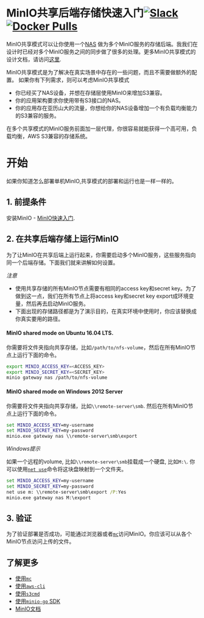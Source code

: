 # MinIO共享后端存储快速入门[![Slack](https://slack.min.io/slack?type=svg)](https://slack.min.io)  [![Docker Pulls](https://img.shields.io/docker/pulls/minio/minio.svg?maxAge=157680000)](https://hub.docker.com/r/minio/minio/)

MinIO共享模式可以让你使用一个[NAS](https://en.wikipedia.org/wiki/Network-attached_storage) 做为多个MinIO服务的存储后端。我我们在设计时已经对多个MinIO服务之间的同步做了很多的处理。更多MinIO共享模式的设计文档，请访问[这里](https://github.com/minio/minio/blob/master/docs/shared-backend/DESIGN.md).

MinIO共享模式是为了解决在真实场景中存在的一些问题，而且不需要做额外的配置。
如果你有下列需求，则可以考虑MinIO共享模式

- 你已经买了NAS设备，并想在存储层使用MinIO来增加S3兼容。
- 你的应用架构要求你使用带有S3接口的NAS。
- 你的应用存在亚历山大的流量，你想给你的NAS设备增加一个有负载均衡能力的S3兼容的服务。 

在多个共享模式的MinIO服务前面加一层代理，你很容易就能获得一个高可用，负载均衡，AWS S3兼容的存储系统。

# 开始

如果你知道怎么部署单机MinIO,共享模式的部署和运行也是一样一样的。

## 1. 前提条件

安装MinIO - [MinIO快速入门](https://docs.min.io/cn/).

## 2. 在共享后端存储上运行MinIO

为了让MinIO在共享后端上运行起来，你需要启动多个MinIO服务，这些服务指向同一个后端存储。下面我们就来讲解如何设置。

*注意*

- 使用共享存储的所有MinIO节点需要有相同的access key和secret key。为了做到这一点，我们在所有节点上将access key和secret key export成环境变量，然后再去启动MinIO服务。
- 下面出现的存储路径都是为了演示目的，在真实环境中使用时，你应该替换成你真实要用的路径。

#### MinIO shared mode on Ubuntu 16.04 LTS. 

你需要将文件夹指向共享存储，比如`/path/to/nfs-volume`，然后在所有MinIO节点上运行下面的命令。

```sh
export MINIO_ACCESS_KEY=<ACCESS_KEY>
export MINIO_SECRET_KEY=<SECRET_KEY>
minio gateway nas /path/to/nfs-volume
```

#### MinIO shared mode on Windows 2012 Server

你需要将文件夹指向共享存储，比如`\\remote-server\smb`. 然后在所有MinIO节点上运行下面的命令。

```cmd
set MINIO_ACCESS_KEY=my-username
set MINIO_SECRET_KEY=my-password
minio.exe gateway nas \\remote-server\smb\export
```

*Windows提示*

如果一个远程的volume, 比如`\\remote-server\smb`挂载成一个硬盘, 比如`M:\`. 你可以使用[`net use`](https://technet.microsoft.com/en-us/library/bb490717.aspx)命令将这块盘映射到一个文件夹。

```cmd
set MINIO_ACCESS_KEY=my-username
set MINIO_SECRET_KEY=my-password
net use m: \\remote-server\smb\export /P:Yes
minio.exe gateway nas M:\export
```

## 3. 验证

为了验证部署是否成功，可能通过浏览器或者[`mc`](https://docs.min.io/cn/minio-client-quickstart-guide)访问MinIO。你应该可以从各个MinIO节点访问上传的文件。

## 了解更多
- [使用`mc`](https://docs.min.io/cn/minio-client-quickstart-guide)
- [使用`aws-cli`](https://docs.min.io/cn/aws-cli-with-minio)
- [使用`s3cmd`](https://docs.min.io/cn/s3cmd-with-minio)
- [使用`minio-go` SDK](https://docs.min.io/cn/golang-client-quickstart-guide)
- [MinIO文档](https://docs.min.io)
